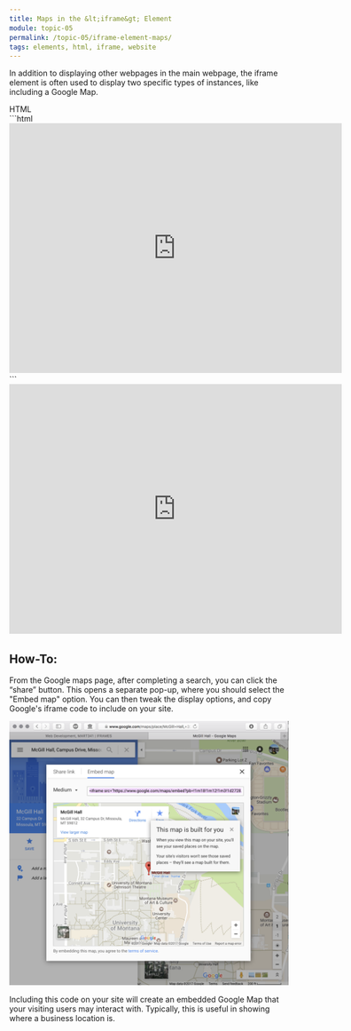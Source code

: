 ```yaml
---
title: Maps in the &lt;iframe&gt; Element
module: topic-05
permalink: /topic-05/iframe-element-maps/
tags: elements, html, iframe, website
---
```


<div class="divider-heading"></div>

In addition to displaying other webpages in the main webpage, the iframe element is often used to display two specific types of instances, like including a Google Map.


<div id="code-heading">HTML</div>
```html
<iframe src="https://www.google.com/maps/embed?pb=!1m18!1m12!1m3!1d2728.0480614643734!2d-113.98579748449639!3d46.862426579142344!2m3!1f0!2f0!3f0!3m2!1i1024!2i768!4f13.1!3m3!1m2!1s0x535dcc33c3d4cbd5%3A0xd77cd4f46bdf5b89!2sMcGill+Hall%2C+32+Campus+Dr%2C+Missoula%2C+MT+59812!5e0!3m2!1sen!2sus!4v1540005742152" width="600" height="450" frameborder="0" style="border:0" allowfullscreen></iframe>
```


<div class="external-embed" style="width: 600px; margin: auto;">
  <iframe src="https://www.google.com/maps/embed?pb=!1m18!1m12!1m3!1d2728.0480614643734!2d-113.98579748449639!3d46.862426579142344!2m3!1f0!2f0!3f0!3m2!1i1024!2i768!4f13.1!3m3!1m2!1s0x535dcc33c3d4cbd5%3A0xd77cd4f46bdf5b89!2sMcGill+Hall%2C+32+Campus+Dr%2C+Missoula%2C+MT+59812!5e0!3m2!1sen!2sus!4v1540005742152" width="600" height="450" frameborder="0" style="border:0" allowfullscreen></iframe>
</div>


<div class="divider-pg"></div>


## How-To:
From the Google maps page, after completing a search, you can click the “share” button. This opens a separate pop-up, where you should select the "Embed map" option. You can then tweak the display options, and copy Google's iframe code to include on your site.


<img src="../img/google-maps-embed.png" title="Google Map embed" alt="Image showing the “embed map” option from google maps" />


Including this code on your site will create an embedded Google Map that your visiting users may interact with. Typically, this is useful in showing where a business location is.
